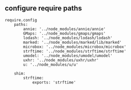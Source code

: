 ## configure require paths

	require.config
		paths:
			annie: '../node_modules/annie/annie'
			GMaps: '../node_modules/gmaps/gmaps'
			lodash: '../node_modules/lodash/lodash'
			marked: '../node_modules/marked/lib/marked'
			microbox: '../node_modules/microbox/microbox'
			strftime: '../node_modules/strftime/strftime'
			umodel: '../node_modules/umodel/umodel'
			uxhr: '../node_modules/uxhr/uxhr'
			u: '../node_modules/u/u'

		shim:
			strftime:
				exports: 'strftime'